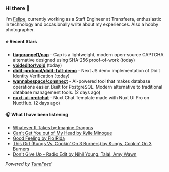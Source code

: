 ### Hi there 👋

I'm [Felipe](https://felipevm.com), currently working as a Staff Engineer at Transfeera, enthusiastic in technology and occasionally write about my experiences. Also a hobby photographer.

#### ⭐ Recent Stars
- **[tiagorangel1/cap](https://github.com/tiagorangel1/cap)** - Cap is a lightweight, modern open-source CAPTCHA alternative designed using SHA-256 proof-of-work (today)
- **[voideditor/void](https://github.com/voideditor/void)** (today)
- **[didit-protocol/didit-full-demo](https://github.com/didit-protocol/didit-full-demo)** - Next JS demo implementation of Didit Identity Verification (today)
- **[wannabespace/connnect](https://github.com/wannabespace/connnect)** - AI-powered tool that makes database operations easier. Built for PostgreSQL. Modern alternative to traditional database management tools. (2 days ago)
- **[nuxt-ui-pro/chat](https://github.com/nuxt-ui-pro/chat)** - Nuxt Chat Template made with Nuxt UI Pro on NuxtHub. (2 days ago)

#### 🎧 What I have been listening
- [Whatever It Takes by Imagine Dragons](https://open.spotify.com/track/6Qn5zhYkTa37e91HC1D7lb)
- [Can&#39;t Get You out of My Head by Kylie Minogue](https://open.spotify.com/track/3E7ZwUMJFqpsDOJzEkBrQ7)
- [Good Feeling by Flo Rida](https://open.spotify.com/track/2LEF1A8DOZ9wRYikWgVlZ8)
- [This Girl (Kungs Vs. Cookin&#39; On 3 Burners) by Kungs, Cookin&#39; On 3 Burners](https://open.spotify.com/track/1A8j067qyiNwQnZT0bzUpZ)
- [Don&#39;t Give Up - Radio Edit by Nihil Young, Talal, Amy Wawn](https://open.spotify.com/track/3Ect3TlbUYwB0pwWUzCOv9)

_Powered by [TuneFeed](https://tunefeed.app?ref=github.com)_
